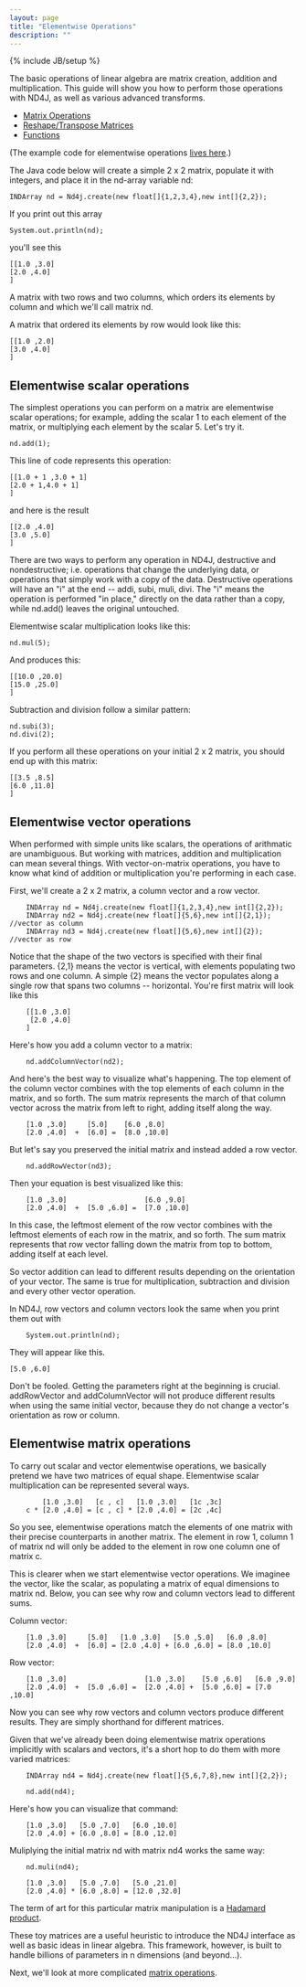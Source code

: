 ```yaml
---
layout: page
title: "Elementwise Operations"
description: ""
---
```

{% include JB/setup %}

The basic operations of linear algebra are matrix creation, addition and multiplication. This guide will show you how to perform those operations with ND4J, as well as various advanced transforms. 

* [Matrix Operations](../matrixwise.html)
* [Reshape/Transpose Matrices](../reshapetranspose.html)
* [Functions](../functions.html)

(The example code for elementwise operations [lives here](https://github.com/SkymindIO/nd4j/blob/master/nd4j-examples/src/main/java/org/nd4j/examples/ElementWiseOperationExample.java).)

The Java code below will create a simple 2 x 2 matrix, populate it with integers, and place it in the nd-array variable nd:

    INDArray nd = Nd4j.create(new float[]{1,2,3,4},new int[]{2,2});

If you print out this array

    System.out.println(nd);

you'll see this

    [[1.0 ,3.0]
    [2.0 ,4.0]
    ]

A matrix with two rows and two columns, which orders its elements by column and which we'll call matrix nd. 

A matrix that ordered its elements by row would look like this:

    [[1.0 ,2.0]
    [3.0 ,4.0]
    ]

## Elementwise scalar operations

The simplest operations you can perform on a matrix are elementwise scalar operations; for example, adding the scalar 1 to each element of the matrix, or multiplying each element by the scalar 5. Let's try it. 

    nd.add(1);

This line of code represents this operation:

    [[1.0 + 1 ,3.0 + 1]
    [2.0 + 1,4.0 + 1]
    ]

and here is the result

    [[2.0 ,4.0]
    [3.0 ,5.0]
    ]

There are two ways to perform any operation in ND4J, destructive and nondestructive; i.e. operations that change the underlying data, or operations that simply work with a copy of the data. Destructive operations will have an "i" at the end -- addi, subi, muli, divi.  The "i" means the operation is performed "in place," directly on the data rather than a copy, while nd.add() leaves the original untouched. 

Elementwise scalar multiplication looks like this:

    nd.mul(5);

And produces this:

    [[10.0 ,20.0]
    [15.0 ,25.0]
    ]

Subtraction and division follow a similar pattern:

    nd.subi(3);
    nd.divi(2);

If you perform all these operations on your initial 2 x 2 matrix, you should end up with this matrix:

    [[3.5 ,8.5]
    [6.0 ,11.0]
    ]

## Elementwise vector operations

When performed with simple units like scalars, the operations of arithmatic are unambiguous. But working with matrices, addition and multiplication can mean several things. With vector-on-matrix operations, you have to know what kind of addition or multiplication you're performing in each case. 

First, we'll create a 2 x 2 matrix, a column vector and a row vector. 

        INDArray nd = Nd4j.create(new float[]{1,2,3,4},new int[]{2,2});
        INDArray nd2 = Nd4j.create(new float[]{5,6},new int[]{2,1}); //vector as column
        INDArray nd3 = Nd4j.create(new float[]{5,6},new int[]{2}); //vector as row

Notice that the shape of the two vectors is specified with their final parameters. {2,1} means the vector is vertical, with elements populating two rows and one column. A simple {2} means the vector populates along a single row that spans two columns -- horizontal. You're first matrix will look like this

        [[1.0 ,3.0]
         [2.0 ,4.0]
        ]

Here's how you add a column vector to a matrix:

        nd.addColumnVector(nd2);

And here's the best way to visualize what's happening. The top element of the column vector combines with the top elements of each column in the matrix, and so forth. The sum matrix represents the march of that column vector across the matrix from left to right, adding itself along the way.


        [1.0 ,3.0]     [5.0]    [6.0 ,8.0]
        [2.0 ,4.0]  +  [6.0] =  [8.0 ,10.0]
        
But let's say you preserved the initial matrix and instead added a row vector. 

        nd.addRowVector(nd3);

Then your equation is best visualized like this:

        [1.0 ,3.0]                   [6.0 ,9.0]
        [2.0 ,4.0]  +  [5.0 ,6.0] =  [7.0 ,10.0]

In this case, the leftmost element of the row vector combines with the leftmost elements of each row in the matrix, and so forth. The sum matrix represents that row vector falling down the matrix from top to bottom, adding itself at each level.

So vector addition can lead to different results depending on the orientation of your vector. The same is true for multiplication, subtraction and division and every other vector operation. 

In ND4J, row vectors and column vectors look the same when you print them out with 

        System.out.println(nd);

They will appear like this.

    [5.0 ,6.0]

Don't be fooled. Getting the parameters right at the beginning is crucial. addRowVector and addColumnVector will not produce different results when using the same initial vector, because they do not change a vector's orientation as row or column. 

## Elementwise matrix operations

To carry out scalar and vector elementwise operations, we basically pretend we have two matrices of equal shape. Elementwise scalar multiplication can be represented several ways. 

            [1.0 ,3.0]   [c , c]   [1.0 ,3.0]   [1c ,3c]
        c * [2.0 ,4.0] = [c , c] * [2.0 ,4.0] = [2c ,4c]
        
So you see, elementwise operations match the elements of one matrix with their precise counterparts in another matrix. The element in row 1, column 1 of matrix nd will only be added to the element in row one column one of matrix c. 

This is clearer when we start elementwise vector operations. We imaginee the vector, like the scalar, as populating a matrix of equal dimensions to matrix nd. Below, you can see why row and column vectors lead to different sums. 

Column vector:

        [1.0 ,3.0]     [5.0]   [1.0 ,3.0]   [5.0 ,5.0]   [6.0 ,8.0]
        [2.0 ,4.0]  +  [6.0] = [2.0 ,4.0] + [6.0 ,6.0] = [8.0 ,10.0]

Row vector:

        [1.0 ,3.0]                   [1.0 ,3.0]    [5.0 ,6.0]   [6.0 ,9.0]    
        [2.0 ,4.0]  +  [5.0 ,6.0] =  [2.0 ,4.0] +  [5.0 ,6.0] = [7.0 ,10.0] 

Now you can see why row vectors and column vectors produce different results. They are simply shorthand for different matrices. 

Given that we've already been doing elementwise matrix operations implicitly with scalars and vectors, it's a short hop to do them with more varied matrices:

        INDArray nd4 = Nd4j.create(new float[]{5,6,7,8},new int[]{2,2});

        nd.add(nd4);

Here's how you can visualize that command:

        [1.0 ,3.0]   [5.0 ,7.0]   [6.0 ,10.0]
        [2.0 ,4.0] + [6.0 ,8.0] = [8.0 ,12.0]

Muliplying the initial matrix nd with matrix nd4 works the same way:

        nd.muli(nd4);

        [1.0 ,3.0]   [5.0 ,7.0]   [5.0 ,21.0]
        [2.0 ,4.0] * [6.0 ,8.0] = [12.0 ,32.0]

The term of art for this particular matrix manipulation is a [Hadamard product](https://en.wikipedia.org/wiki/Hadamard_product_(matrices)). 

These toy matrices are a useful heuristic to introduce the ND4J interface as well as basic ideas in linear algebra. This framework, however, is built to handle billions of parameters in n dimensions (and beyond...).

Next, we'll look at more complicated [matrix operations](../matrixwise.html). 
